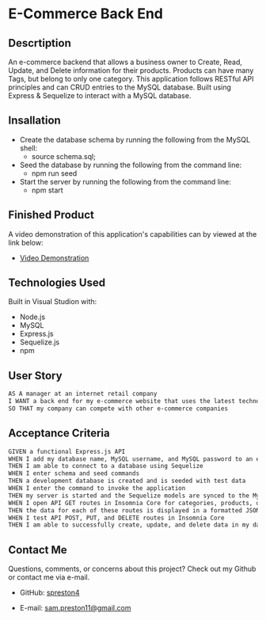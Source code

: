 # E-Commerce Back End

## Descrtiption

An e-commerce backend that allows a business owner to Create, Read, Update, and Delete information for their products. Products can have many Tags, but belong to only one category. This application follows RESTful API principles and can CRUD entries to the MySQL database. Built using Express &amp; Sequelize to interact with a MySQL database.

## Insallation

* Create the database schema by running the following from the MySQL shell:
    - source schema.sql;
* Seed the database by running the following from the command line:
    - npm run seed
* Start the server by running the following from the command line:
    - npm start

## Finished Product

A video demonstration of this application's capabilities can by viewed at the link below:
* [Video Demonstration](https://drive.google.com/file/d/1UpKpWESom8VHJnDTMfwqa4oEFHd5a-X0/view)

## Technologies Used

Built in Visual Studion with:
* Node.js
* MySQL
* Express.js
* Sequelize.js
* npm

## User Story

```md
AS A manager at an internet retail company
I WANT a back end for my e-commerce website that uses the latest technologies
SO THAT my company can compete with other e-commerce companies
```

## Acceptance Criteria

```md
GIVEN a functional Express.js API
WHEN I add my database name, MySQL username, and MySQL password to an environment variable file
THEN I am able to connect to a database using Sequelize
WHEN I enter schema and seed commands
THEN a development database is created and is seeded with test data
WHEN I enter the command to invoke the application
THEN my server is started and the Sequelize models are synced to the MySQL database
WHEN I open API GET routes in Insomnia Core for categories, products, or tags
THEN the data for each of these routes is displayed in a formatted JSON
WHEN I test API POST, PUT, and DELETE routes in Insomnia Core
THEN I am able to successfully create, update, and delete data in my database
```

## Contact Me

Questions, comments, or concerns about this project? Check out my Github or contact me via e-mail.

* GitHub: [spreston4](https://github.com/spreston4)

* E-mail: [sam.preston11@gmail.com](mailto:sam.preston11@gmail.com)
